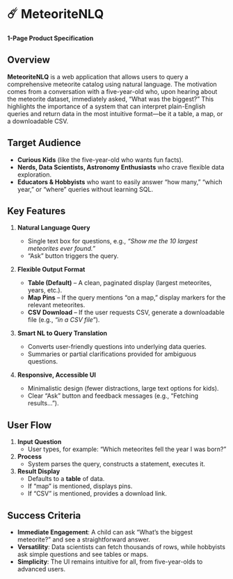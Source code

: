 # ☄️ MeteoriteNLQ

**1-Page Product Specification**

## Overview
**MeteoriteNLQ** is a web application that allows users to query a comprehensive meteorite catalog using natural language. The motivation comes from a conversation with a five-year-old who, upon hearing about the meteorite dataset, immediately asked, “What was the biggest?” This highlights the importance of a system that can interpret plain-English queries and return data in the most intuitive format—be it a table, a map, or a downloadable CSV.

## Target Audience
- **Curious Kids** (like the five-year-old who wants fun facts).
- **Nerds, Data Scientists, Astronomy Enthusiasts** who crave flexible data exploration.
- **Educators & Hobbyists** who want to easily answer “how many,” “which year,” or “where” queries without learning SQL.

## Key Features
1. **Natural Language Query**  
   - Single text box for questions, e.g., _“Show me the 10 largest meteorites ever found.”_  
   - “Ask” button triggers the query.

2. **Flexible Output Format**  
   - **Table (Default)** – A clean, paginated display (largest meteorites, years, etc.).  
   - **Map Pins** – If the query mentions “on a map,” display markers for the relevant meteorites.  
   - **CSV Download** – If the user requests CSV, generate a downloadable file (e.g., _“in a CSV file”_).

3. **Smart NL to Query Translation**  
   - Converts user-friendly questions into underlying data queries.  
   - Summaries or partial clarifications provided for ambiguous questions.

4. **Responsive, Accessible UI**  
   - Minimalistic design (fewer distractions, large text options for kids).  
   - Clear “Ask” button and feedback messages (e.g., “Fetching results…”).

## User Flow
1. **Input Question**  
   - User types, for example: “Which meteorites fell the year I was born?”
2. **Process**  
   - System parses the query, constructs a statement, executes it.
3. **Result Display**  
   - Defaults to a **table** of data.  
   - If “map” is mentioned, displays pins.  
   - If “CSV” is mentioned, provides a download link.

## Success Criteria
- **Immediate Engagement**: A child can ask “What’s the biggest meteorite?” and see a straightforward answer.
- **Versatility**: Data scientists can fetch thousands of rows, while hobbyists ask simple questions and see tables or maps.
- **Simplicity**: The UI remains intuitive for all, from five-year-olds to advanced users.